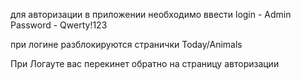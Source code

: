 для авторизации в приложении необходимо ввести login - Admin Password - Qwerty!123


при логине разблокируются странички  Today/Animals

При Логауте вас перекинет обратно на страницу авторизации
